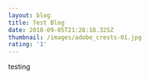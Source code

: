 ```yaml
---
layout: blog
title: Test Blog
date: 2018-09-05T21:28:18.325Z
thumbnail: /images/adobe_crests-01.jpg
rating: '1'
---
```

testing
